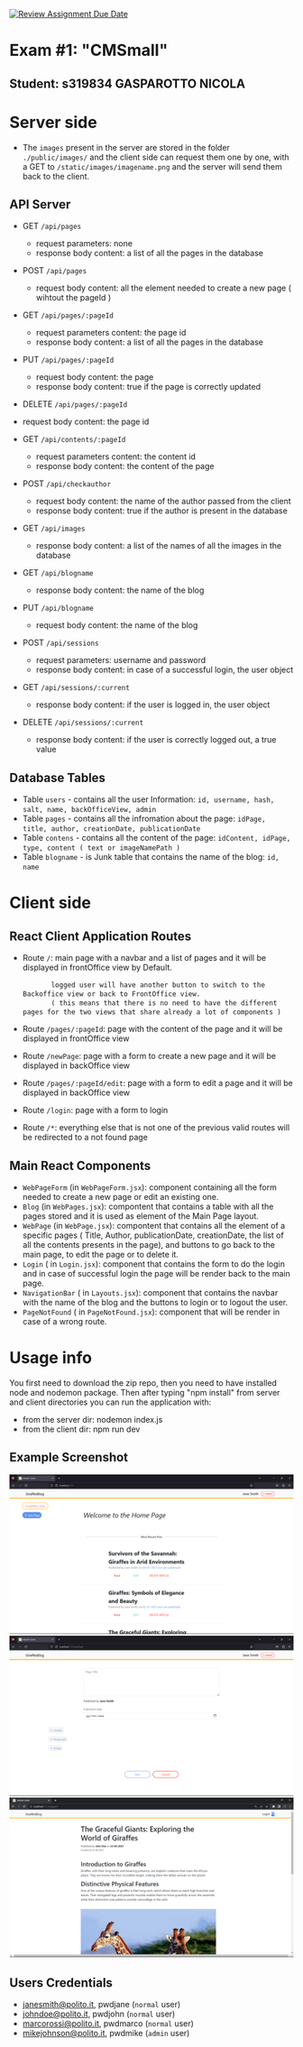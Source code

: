 [![Review Assignment Due Date](https://classroom.github.com/assets/deadline-readme-button-24ddc0f5d75046c5622901739e7c5dd533143b0c8e959d652212380cedb1ea36.svg)](https://classroom.github.com/a/_XpznRuT)

# Exam #1: "CMSmall"

## Student: s319834 GASPAROTTO NICOLA

# Server side

- The `images` present in the server are stored in the folder `./public/images/` and the client side can request them one by one,
  with a GET to `/static/images/imagename.png` and the server will send them back to the client.

## API Server

- GET `/api/pages`
  - request parameters: none
  - response body content: a list of all the pages in the database

- POST `/api/pages`
  - request body content: all the element needed to create a new page ( wihtout the pageId )

- GET `/api/pages/:pageId`
  - request parameters content: the page id
  - response body content: a list of all the pages in the database

- PUT `/api/pages/:pageId`
  - request body content: the page
  - response body content: true if the page is correctly updated

- DELETE `/api/pages/:pageId`
 - request body content: the page id

- GET `/api/contents/:pageId`
  - request parameters content: the content id
  - response body content: the content of the page

- POST `/api/checkauthor`
  - request body content: the name of the author passed from the client
  - response body content: true if the author is present in the database
 
- GET `/api/images`
  - response body content: a list of the names of all the images in the database

- GET `/api/blogname`
  - response body content: the name of the blog

- PUT `/api/blogname`
  - request body content: the name of the blog

- POST `/api/sessions`
  - request parameters: username and password
  - response body content: in case of a successful login, the user object

- GET `/api/sessions/:current`
  - response body content: if the user is logged in, the user object

- DELETE `/api/sessions/:current`
  - response body content: if the user is correctly logged out, a true value

## Database Tables

- Table `users` - contains all the user Information: `id, username, hash, salt, name, backOfficeView, admin`
- Table `pages` - contains all the infromation about the page: `idPage, title, author, creationDate, publicationDate`
- Table `contens` - contains all the content of the page: `idContent, idPage, type, content ( text or imageNamePath )`
- Table `blogname` - is Junk table that contains the name of the blog: `id, name`

# Client side

## React Client Application Routes

- Route `/`: main page with a navbar and a list of pages and it will be displayed in frontOffice view by Default.

             logged user will have another button to switch to the Backoffice view or back to FrontOffice view.
             ( this means that there is no need to have the different pages for the two views that share already a lot of components )

- Route `/pages/:pageId`: page with the content of the page and it will be displayed in frontOffice view
- Route `/newPage`: page with a form to create a new page and it will be displayed in backOffice view
- Route `/pages/:pageId/edit`: page with a form to edit a page and it will be displayed in backOffice view

- Route `/login`: page with a form to login
- Route `/*`: everything else that is not one of the previous valid routes will be redirected to a not found page

## Main React Components

- `WebPageForm` (in `WebPageForm.jsx`): component containing all the form needed to create a new page or edit an existing one.
- `Blog` (in `WebPages.jsx`): compontent that contains a table with all the pages stored and it is used as element of the Main Page layout.
- `WebPage` (in `WebPage.jsx`): compontent that contains all the element of a specific pages ( Title, Author, publicationDate, creationDate, the list of all the contents presents in the page), and buttons to go back to the main page, to edit the page or to delete it.
- `Login` ( in `Login.jsx`): component that contains the form to do the login and in case of successful login the page will be render back to the main page.
- `NavigationBar` ( in `Layouts.jsx`): component that contains the navbar with the name of the blog and the buttons to login or to logout the user.
- `PageNotFound` ( in `PageNotFound.jsx`): component that will be render in case of a wrong route.

# Usage info

You first need to download the zip repo, then you need to have installed node and nodemon package. Then after typing "npm install" from server and client directories you can run the application with:
 - from the server dir: nodemon index.js
 - from the client dir: npm run dev

## Example Screenshot

![Screenshot](./img/screenshot1.png)
![Screenshot](./img/screenshot2.png)
![Screenshot](./img/screenshot4.png)

## Users Credentials

- janesmith@polito.it, pwdjane (`normal` user)
- johndoe@polito.it, pwdjohn (`normal` user)
- marcorossi@polito.it, pwdmarco (`normal` user)
- mikejohnson@polito.it, pwdmike (`admin` user)
